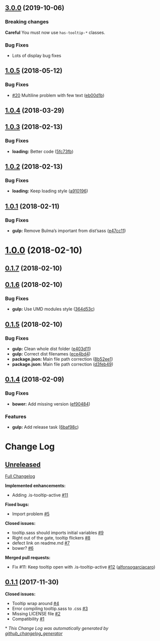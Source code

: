 <a name="3.0.0"></a>
## [3.0.0](https://github.com/Wikiki/bulma-tooltip/compare/1.0.5...3.0.0) (2019-10-06)

### Breaking changes
**Careful** You must now use <code>has-tooltip-*</code> classes.

### Bug Fixes
- Lots of display bug fixes

<a name="1.0.5"></a>
## [1.0.5](https://github.com/Wikiki/bulma-tooltip/compare/1.0.4...1.0.5) (2018-05-12)


### Bug Fixes

* [#20](https://github.com/Wikiki/bulma-tooltip/issues/20) Multiline problem with few text ([eb00d1b](https://github.com/Wikiki/bulma-tooltip/commit/eb00d1b))



<a name="1.0.4"></a>
## [1.0.4](https://github.com/Wikiki/bulma-tooltip/compare/1.0.3...1.0.4) (2018-03-29)



<a name="1.0.3"></a>
## [1.0.3](https://github.com/Wikiki/bulma-tooltip/compare/1.0.2...1.0.3) (2018-02-13)


### Bug Fixes

* **loading:** Better code ([5fc73fb](https://github.com/Wikiki/bulma-tooltip/commit/5fc73fb))



<a name="1.0.2"></a>
## [1.0.2](https://github.com/Wikiki/bulma-tooltip/compare/1.0.1...1.0.2) (2018-02-13)


### Bug Fixes

* **loading:** Keep loading style ([a910196](https://github.com/Wikiki/bulma-tooltip/commit/a910196))



<a name="1.0.1"></a>
## [1.0.1](https://github.com/Wikiki/bulma-tooltip/compare/1.0.0...1.0.1) (2018-02-11)


### Bug Fixes

* **gulp:** Remove Bulma’s important from dist’sass ([e47cc11](https://github.com/Wikiki/bulma-tooltip/commit/e47cc11))



<a name="1.0.0"></a>
# [1.0.0](https://github.com/Wikiki/bulma-tooltip/compare/0.1.7...1.0.0) (2018-02-10)



<a name="0.1.7"></a>
## [0.1.7](https://github.com/Wikiki/bulma-tooltip/compare/0.1.6...0.1.7) (2018-02-10)



<a name="0.1.6"></a>
## [0.1.6](https://github.com/Wikiki/bulma-tooltip/compare/0.1.5...0.1.6) (2018-02-10)


### Bug Fixes

* **gulp:** Use UMD modules style ([364d53c](https://github.com/Wikiki/bulma-tooltip/commit/364d53c))



<a name="0.1.5"></a>
## [0.1.5](https://github.com/Wikiki/bulma-tooltip/compare/0.1.4...0.1.5) (2018-02-10)


### Bug Fixes

* **gulp:** Clean whole dist folder ([e403d11](https://github.com/Wikiki/bulma-tooltip/commit/e403d11))
* **gulp:** Correct dist filenames ([ece4bd4](https://github.com/Wikiki/bulma-tooltip/commit/ece4bd4))
* **package.json:** Main file path correction ([8b52ee1](https://github.com/Wikiki/bulma-tooltip/commit/8b52ee1))
* **package.json:** Main file path correction ([d3feb49](https://github.com/Wikiki/bulma-tooltip/commit/d3feb49))



<a name="0.1.4"></a>
## [0.1.4](https://github.com/Wikiki/bulma-tooltip/compare/0.1.1...0.1.4) (2018-02-09)


### Bug Fixes

* **bower:** Add missing version ([ef90484](https://github.com/Wikiki/bulma-tooltip/commit/ef90484))


### Features

* **gulp:** Add release task ([6baf98c](https://github.com/Wikiki/bulma-tooltip/commit/6baf98c))



# Change Log

## [Unreleased](https://github.com/wikiki/bulma-tooltip/tree/HEAD)

[Full Changelog](https://github.com/wikiki/bulma-tooltip/compare/0.1.1...HEAD)

**Implemented enhancements:**

- Adding .is-tooltip-active [\#11](https://github.com/Wikiki/bulma-tooltip/issues/11)

**Fixed bugs:**

- Import problem [\#5](https://github.com/Wikiki/bulma-tooltip/issues/5)

**Closed issues:**

- tooltip.sass should imports initial variables [\#9](https://github.com/Wikiki/bulma-tooltip/issues/9)
- Right out of the gate, tooltip flickers [\#8](https://github.com/Wikiki/bulma-tooltip/issues/8)
- defect link on readme.md [\#7](https://github.com/Wikiki/bulma-tooltip/issues/7)
- bower? [\#6](https://github.com/Wikiki/bulma-tooltip/issues/6)

**Merged pull requests:**

- Fix \#11: Keep tooltip open with .is-tooltip-active [\#12](https://github.com/Wikiki/bulma-tooltip/pull/12) ([alfonsogarciacaro](https://github.com/alfonsogarciacaro))

## [0.1.1](https://github.com/wikiki/bulma-tooltip/tree/0.1.1) (2017-11-30)
**Closed issues:**

- Tooltip wrap around [\#4](https://github.com/Wikiki/bulma-tooltip/issues/4)
- Error compiling tooltip.sass to .css [\#3](https://github.com/Wikiki/bulma-tooltip/issues/3)
- Missing LICENSE file [\#2](https://github.com/Wikiki/bulma-tooltip/issues/2)
- Compatibility [\#1](https://github.com/Wikiki/bulma-tooltip/issues/1)



\* *This Change Log was automatically generated by [github_changelog_generator](https://github.com/skywinder/Github-Changelog-Generator)*